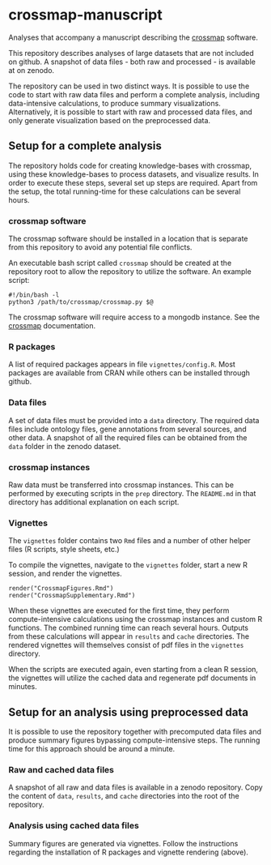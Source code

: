 # crossmap-manuscript

Analyses that accompany a manuscript describing the 
[crossmap](https://github.com/tkonopka/crossmap) software.

This repository describes analyses of large datasets that are not included
on github. A snapshot of data files - both raw and processed - is available at 
on zenodo.

The repository can be used in two distinct ways. It is possible to use the 
code to start with raw data files and perform a complete analysis, including 
data-intensive calculations, to produce summary visualizations. Alternatively,
it is possible to start with raw and processed data files, and only generate
visualization based on the preprocessed data. 


## Setup for a complete analysis

The repository holds code for creating knowledge-bases with crossmap, using
these knowledge-bases to process datasets, and visualize results. In order
to execute these steps, several set up steps are required. Apart from the setup,
the total running-time for these calculations can be several hours.


### crossmap software

The crossmap software should be installed in a location that is 
separate from this repository to avoid any potential file conflicts. 

An executable bash script called `crossmap` should be created at the repository
root to allow the repository to utilize the software. An example script: 

```
#!/bin/bash -l
python3 /path/to/crossmap/crossmap.py $@
```

The crossmap software will require access to a mongodb instance. See the 
[crossmap](https://github.com/tkonopka/crossmap) documentation.


### R packages

A list of required packages appears in file `vignettes/config.R`. Most packages
are available from CRAN while others can be installed through github.


### Data files

A set of data files must be provided into a `data` directory. The required 
data files include ontology files, gene annotations from several sources, and
other data. A snapshot of all the required files can be obtained from the 
`data` folder in the zenodo dataset.


### crossmap instances

Raw data must be transferred into crossmap instances. This can be performed
by executing scripts in the `prep` directory. The `README.md` in that directory
has additional explanation on each script.


### Vignettes

The `vignettes` folder contains two `Rmd` files and a number of other helper
files (R scripts, style sheets, etc.)

To compile the vignettes, navigate to the `vignettes` folder, start a new R 
session, and render the vignettes.

```
render("CrossmapFigures.Rmd")
render("CrossmapSupplementary.Rmd")
```

When these vignettes are executed for the first time, they perform 
compute-intensive calculations using the crossmap instances and custom R 
functions. The combined running time can reach several hours. Outputs from 
these calculations will appear in `results` and `cache` directories. The
rendered vignettes will themselves consist of pdf files in the `vignettes`
directory.

When the scripts are executed again, even starting from a clean R session,
the vignettes will utilize the cached data and regenerate pdf documents in 
minutes.


## Setup for an analysis using preprocessed data

It is possible to use the repository together with precomputed data files
and produce summary figures bypassing compute-intensive steps. The running
time for this approach should be around a minute.


### Raw and cached data files

A snapshot of all raw and data files is available in a zenodo repository. Copy
the content of `data`, `results`, and `cache` directories into the root of
the repository.

### Analysis using cached data files

Summary figures are generated via vignettes. Follow the instructions regarding
the installation of R packages and vignette rendering (above).

